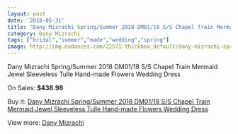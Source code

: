 ```yaml
---
layout: post
date: '2018-05-31'
title: "Dany Mizrachi Spring/Summer 2018 DM01/18 S/S Chapel Train Mermaid Jewel Sleeveless Tulle Hand-made Flowers Wedding Dress"
category: Dany Mizrachi
tags: ["bridal","summer","made","wedding","spring"]
image: http://img.eudances.com/22571-thickbox_default/dany-mizrachi-spring-summer-2018-dm01-18-s-s-chapel-train-mermaid-jewel-sleeveless-tulle-hand-made-flowers-wedding-dress.jpg
---
```

Dany Mizrachi Spring/Summer 2018 DM01/18 S/S Chapel Train Mermaid Jewel Sleeveless Tulle Hand-made Flowers Wedding Dress

On Sales: **$438.98**
<a href="https://www.eudances.com/en/dany-mizrachi/7223-dany-mizrachi-spring-summer-2018-dm01-18-s-s-chapel-train-mermaid-jewel-sleeveless-tulle-hand-made-flowers-wedding-dress.html"><amp-img layout="responsive" width="600" height="600" src="//img.eudances.com/22571-thickbox_default/dany-mizrachi-spring-summer-2018-dm01-18-s-s-chapel-train-mermaid-jewel-sleeveless-tulle-hand-made-flowers-wedding-dress.jpg" alt="Dany Mizrachi Spring/Summer 2018 DM01/18 S/S Chapel Train Mermaid Jewel Sleeveless Tulle Hand-made Flowers Wedding Dress 0" /></a>
<a href="https://www.eudances.com/en/dany-mizrachi/7223-dany-mizrachi-spring-summer-2018-dm01-18-s-s-chapel-train-mermaid-jewel-sleeveless-tulle-hand-made-flowers-wedding-dress.html"><amp-img layout="responsive" width="600" height="600" src="//img.eudances.com/22575-thickbox_default/dany-mizrachi-spring-summer-2018-dm01-18-s-s-chapel-train-mermaid-jewel-sleeveless-tulle-hand-made-flowers-wedding-dress.jpg" alt="Dany Mizrachi Spring/Summer 2018 DM01/18 S/S Chapel Train Mermaid Jewel Sleeveless Tulle Hand-made Flowers Wedding Dress 1" /></a>
<a href="https://www.eudances.com/en/dany-mizrachi/7223-dany-mizrachi-spring-summer-2018-dm01-18-s-s-chapel-train-mermaid-jewel-sleeveless-tulle-hand-made-flowers-wedding-dress.html"><amp-img layout="responsive" width="600" height="600" src="//img.eudances.com/22574-thickbox_default/dany-mizrachi-spring-summer-2018-dm01-18-s-s-chapel-train-mermaid-jewel-sleeveless-tulle-hand-made-flowers-wedding-dress.jpg" alt="Dany Mizrachi Spring/Summer 2018 DM01/18 S/S Chapel Train Mermaid Jewel Sleeveless Tulle Hand-made Flowers Wedding Dress 2" /></a>
<a href="https://www.eudances.com/en/dany-mizrachi/7223-dany-mizrachi-spring-summer-2018-dm01-18-s-s-chapel-train-mermaid-jewel-sleeveless-tulle-hand-made-flowers-wedding-dress.html"><amp-img layout="responsive" width="600" height="600" src="//img.eudances.com/22573-thickbox_default/dany-mizrachi-spring-summer-2018-dm01-18-s-s-chapel-train-mermaid-jewel-sleeveless-tulle-hand-made-flowers-wedding-dress.jpg" alt="Dany Mizrachi Spring/Summer 2018 DM01/18 S/S Chapel Train Mermaid Jewel Sleeveless Tulle Hand-made Flowers Wedding Dress 3" /></a>
<a href="https://www.eudances.com/en/dany-mizrachi/7223-dany-mizrachi-spring-summer-2018-dm01-18-s-s-chapel-train-mermaid-jewel-sleeveless-tulle-hand-made-flowers-wedding-dress.html"><amp-img layout="responsive" width="600" height="600" src="//img.eudances.com/22572-thickbox_default/dany-mizrachi-spring-summer-2018-dm01-18-s-s-chapel-train-mermaid-jewel-sleeveless-tulle-hand-made-flowers-wedding-dress.jpg" alt="Dany Mizrachi Spring/Summer 2018 DM01/18 S/S Chapel Train Mermaid Jewel Sleeveless Tulle Hand-made Flowers Wedding Dress 4" /></a>

Buy it: [Dany Mizrachi Spring/Summer 2018 DM01/18 S/S Chapel Train Mermaid Jewel Sleeveless Tulle Hand-made Flowers Wedding Dress](https://www.eudances.com/en/dany-mizrachi/7223-dany-mizrachi-spring-summer-2018-dm01-18-s-s-chapel-train-mermaid-jewel-sleeveless-tulle-hand-made-flowers-wedding-dress.html "Dany Mizrachi Spring/Summer 2018 DM01/18 S/S Chapel Train Mermaid Jewel Sleeveless Tulle Hand-made Flowers Wedding Dress")

View more: [Dany Mizrachi](https://www.eudances.com/en/111-dany-mizrachi "Dany Mizrachi")